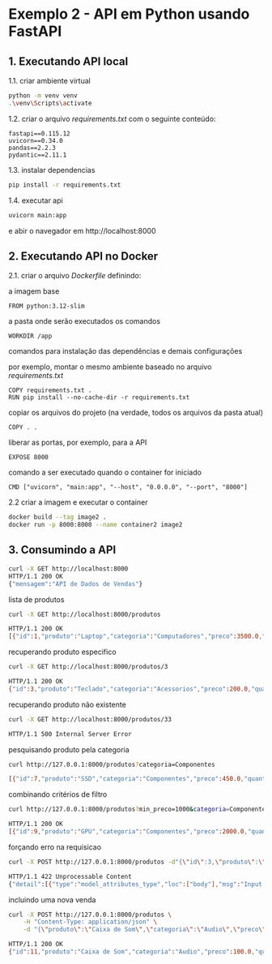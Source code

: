 # Exemplo 2 - API em Python usando FastAPI

## 1. Executando API local

1.1. criar ambiente virtual

```sh
python -m venv venv
.\venv\Scripts\activate
```

1.2. criar o arquivo *requirements.txt* com o seguinte conteúdo:
```
fastapi==0.115.12
uvicorn==0.34.0
pandas==2.2.3
pydantic==2.11.1
```

1.3. instalar dependencias
```sh
pip install -r requirements.txt
```

1.4. executar api
```sh
uvicorn main:app
```
e abir o navegador em http://localhost:8000


## 2. Executando API no Docker

2.1. criar o arquivo *Dockerfile* definindo:

a imagem base
```
FROM python:3.12-slim
```

a pasta onde serão executados os comandos
```
WORKDIR /app
```

comandos para instalação das dependências e demais configurações

por exemplo, montar o mesmo ambiente baseado no arquivo *requirements.txt*
```
COPY requirements.txt .
RUN pip install --no-cache-dir -r requirements.txt
```

copiar os arquivos do projeto (na verdade, todos os arquivos da pasta atual)
```
COPY . .
```

liberar as portas, por exemplo, para a API
```
EXPOSE 8000
```

comando a ser executado quando o container for iniciado
```
CMD ["uvicorn", "main:app", "--host", "0.0.0.0", "--port", "8000"]
```

2.2 criar a imagem e executar o container
```sh
docker build --tag image2 .
docker run -p 8000:8000 --name container2 image2
```


## 3. Consumindo a API

```sh
curl -X GET http://localhost:8000
HTTP/1.1 200 OK
{"mensagem":"API de Dados de Vendas"}
```

lista de produtos
```sh
curl -X GET http://localhost:8000/produtos

HTTP/1.1 200 OK
[{"id":1,"produto":"Laptop","categoria":"Computadores","preco":3500.0,"quantidade_vendida":12},{"id":2,"produto":"Mouse","categoria":"Acessórios","preco":150.0,"quantidade_vendida":85},{"id":3,"produto":"Teclado","categoria":"Acessórios","preco":200.0,"quantidade_vendida":63},{"id":4,"produto":"Monitor","categoria":"Periféricos","preco":1200.0,"quantidade_vendida":35},{"id":5,"produto":"Headphone","categoria":"Áudio","preco":350.0,"quantidade_vendida":42},{"id":6,"produto":"Webcam","categoria":"Periféricos","preco":180.0,"quantidade_vendida":30},{"id":7,"produto":"SSD","categoria":"Componentes","preco":450.0,"quantidade_vendida":55},{"id":8,"produto":"RAM","categoria":"Componentes","preco":300.0,"quantidade_vendida":70},{"id":9,"produto":"GPU","categoria":"Componentes","preco":2000.0,"quantidade_vendida":22},{"id":10,"produto":"CPU","categoria":"Componentes","preco":1500.0,"quantidade_vendida":25}]
```

recuperando produto especifico
```sh
curl -X GET http://localhost:8000/produtos/3

HTTP/1.1 200 OK
{"id":3,"produto":"Teclado","categoria":"Acessorios","preco":200.0,"quantidade_vendida":63}
```

recuperando produto não existente
```sh
curl -X GET http://localhost:8000/produtos/33

HTTP/1.1 500 Internal Server Error
```

pesquisando produto pela categoria
```sh
curl http://127.0.0.1:8000/produtos?categoria=Componentes

[{"id":7,"produto":"SSD","categoria":"Componentes","preco":450.0,"quantidade_vendida":55},{"id":8,"produto":"RAM","categoria":"Componentes","preco":300.0,"quantidade_vendida":70},{"id":9,"produto":"GPU","categoria":"Componentes","preco":2000.0,"quantidade_vendida":22},{"id":10,"produto":"CPU","categoria":"Componentes","preco":1500.0,"quantidade_vendida":25}]
```

combinando critérios de filtro
```sh
curl http://127.0.0.1:8000/produtos?min_preco=1000&categoria=Componentes

HTTP/1.1 200 OK
[{"id":9,"produto":"GPU","categoria":"Componentes","preco":2000.0,"quantidade_vendida":22},{"id":10,"produto":"CPU","categoria":"Componentes","preco":1500.0,"quantidade_vendida":25}]
 ```

forçando erro na requisicao
```sh
curl -X POST http://127.0.0.1:8000/produtos -d"{\"id\":3,\"produto\":\"Teclado\",\"categoria\":\"Acessorios\",\"preco\":200.0,\"quantidade_vendida\":63}"

HTTP/1.1 422 Unprocessable Content
{"detail":[{"type":"model_attributes_type","loc":["body"],"msg":"Input should be a valid dictionary or object to extract fields from","input":"{\"id\":3,\"produto\":\"Teclado\",\"categoria\":\"Acessorios\",\"preco\":200.0,\"quantidade_vendida\":63}"}]}* Connection #0 to host 127.0.0.1 left intact
```

incluindo uma nova venda
```sh
curl -X POST http://127.0.0.1:8000/produtos \
    -H "Content-Type: application/json" \
    -d "{\"produto\":\"Caixa de Som\",\"categoria\":\"Audio\",\"preco\":100.0,\"quantidade_vendida\":19}"

HTTP/1.1 200 OK
{"id":11,"produto":"Caixa de Som","categoria":"Audio","preco":100.0,"quantidade_vendida":19}
```